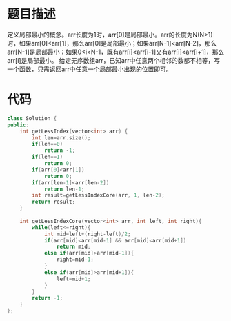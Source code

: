 # 题目描述
定义局部最小的概念。arr长度为1时，arr[0]是局部最小。arr的长度为N(N>1)时，如果arr[0]<arr[1]，那么arr[0]是局部最小；如果arr[N-1]<arr[N-2]，那么arr[N-1]是局部最小；如果0<i<N-1，既有arr[i]<arr[i-1]又有arr[i]<arr[i+1]，那么arr[i]是局部最小。 给定无序数组arr，已知arr中任意两个相邻的数都不相等，写一个函数，只需返回arr中任意一个局部最小出现的位置即可。

# 代码
```cpp
class Solution {
public:
    int getLessIndex(vector<int> arr) {
        int len=arr.size();
        if(len==0)
            return -1;
        if(len==1)
            return 0;
        if(arr[0]<arr[1])
            return 0;
        if(arr[len-1]<arr[len-2])
            return len-1;
        int result=getLessIndexCore(arr, 1, len-2);
        return result;
    }
    
    int getLessIndexCore(vector<int> arr, int left, int right){
        while(left<=right){
            int mid=left+(right-left)/2;
            if(arr[mid]<arr[mid-1] && arr[mid]<arr[mid+1])
                return mid;
            else if(arr[mid]>arr[mid-1]){
                right=mid-1;
            }
            else if(arr[mid]>arr[mid+1]){
                left=mid+1;
            }
        }
        return -1;
    }
};
```
